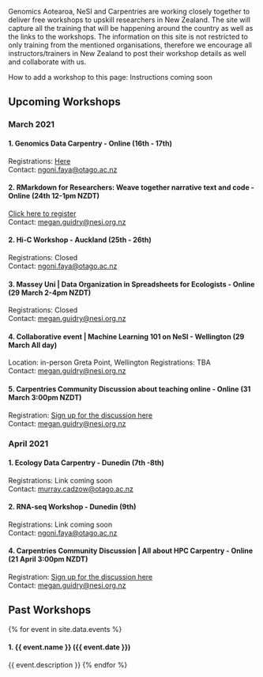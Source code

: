 Genomics Aotearoa, NeSI and Carpentries are working closely together to deliver free workshops to upskill researchers in New Zealand. The site will capture all the training that will be happening around the country as well as the links to the workshops. The information on this site is not restricted to only training from the mentioned organisations, therefore we encourage all instructors/trainers in New Zealand to post their workshop details as well and collaborate with us.

How to add a workshop to this page: Instructions coming soon

## Upcoming Workshops

### March 2021
#### 1. Genomics Data Carpentry - Online (16th - 17th)
Registrations: <a href="https://www.eventbrite.co.nz/e/genomics-data-carpentry-online-tickets-142449096081">Here</a> <br>
Contact: ngoni.faya@otago.ac.nz <br>

#### 2. RMarkdown for Researchers: Weave together narrative text and code - Online (24th 12-1pm NZDT)
<a href="https://www.eventbrite.co.nz/e/rmarkdown-for-researchers-weave-together-narrative-text-and-code-registration-144069029345">Click here to register</a> <br>
Contact: megan.guidry@nesi.org.nz <br>

#### 2. Hi-C Workshop - Auckland (25th - 26th)
Registrations: Closed <br>
Contact: ngoni.faya@otago.ac.nz <br>

#### 3. Massey Uni | Data Organization in Spreadsheets for Ecologists - Online (29 March 2-4pm NZDT)
Registrations: Closed <br>
Contact: megan.guidry@nesi.org.nz <br>

#### 4. Collaborative event | Machine Learning 101 on NeSI - Wellington (29 March All day)
Location: in-person Greta Point, Wellington
Registrations: TBA <br>
Contact: megan.guidry@nesi.org.nz <br>

#### 5. Carpentries Community Discussion about teaching online - Online (31 March 3:00pm NZDT)
Registration: <a href="https://pad.carpentries.org/community-discussions">Sign up for the discussion here</a> <br>
Contact: megan.guidry@nesi.org.nz <br>

### April 2021
#### 1. Ecology Data Carpentry - Dunedin (7th -8th)
Registrations: Link coming soon <br>
Contact: murray.cadzow@otago.ac.nz <br>

#### 2. RNA-seq Workshop - Dunedin (9th)
Registrations: Link coming soon <br>
Contact: ngoni.faya@otago.ac.nz <br>

#### 4. Carpentries Community Discussion | All about HPC Carpentry  - Online (21 April 3:00pm NZDT)
Registration: <a href="https://pad.carpentries.org/community-discussions">Sign up for the discussion here</a> <br>
Contact: megan.guidry@nesi.org.nz <br>


## Past Workshops

{% for event in site.data.events %}
#### 1. {{ event.name }} ({{ event.date }})
{{ event.description }}
{% endfor %}
